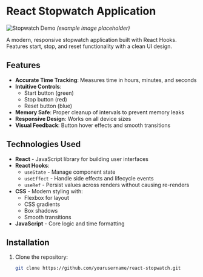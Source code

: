 # React Stopwatch Application

![Stopwatch Demo](https://i.imgur.com/J7QZ7rL.gif) *(example image placeholder)*

A modern, responsive stopwatch application built with React Hooks. Features start, stop, and reset functionality with a clean UI design.

## Features

- **Accurate Time Tracking**: Measures time in hours, minutes, and seconds
- **Intuitive Controls**:
  - Start button (green)
  - Stop button (red)
  - Reset button (blue)
- **Memory Safe**: Proper cleanup of intervals to prevent memory leaks
- **Responsive Design**: Works on all device sizes
- **Visual Feedback**: Button hover effects and smooth transitions

## Technologies Used

- **React** - JavaScript library for building user interfaces
- **React Hooks**:
  - `useState` - Manage component state
  - `useEffect` - Handle side effects and lifecycle events
  - `useRef` - Persist values across renders without causing re-renders
- **CSS** - Modern styling with:
  - Flexbox for layout
  - CSS gradients
  - Box shadows
  - Smooth transitions
- **JavaScript** - Core logic and time formatting

## Installation

1. Clone the repository:
   ```bash
   git clone https://github.com/yourusername/react-stopwatch.git